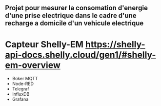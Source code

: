 ## Projet pour mesurer la consomation d'energie d'une prise electrique dans le cadre d'une recharge a domicile d'un vehicule electrique

# Capteur Shelly-EM https://shelly-api-docs.shelly.cloud/gen1/#shelly-em-overview

* Boker MQTT
* Node-RED
* Telegraf
* InfluxDB
* Grafana

